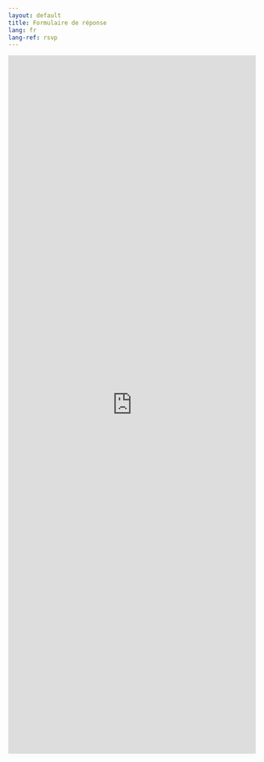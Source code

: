 ```yaml
---
layout: default
title: Formulaire de réponse
lang: fr
lang-ref: rsvp
---
```


<iframe src="https://docs.google.com/forms/d/e/1FAIpQLSfqMh-5hcBYwPeZ_0W--_GYqzMT47EIkpon4MZAE99A3Nj8gw/viewform?embedded=true" width="100%" height="1421" frameborder="0" marginheight="0" marginwidth="0">Chargement en cours...</iframe>